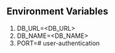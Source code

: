 ## Environment Variables

1. DB_URL=<DB_URL>
2. DB_NAME=<DB_NAME>
3. PORT=<PORT># user-authentication
